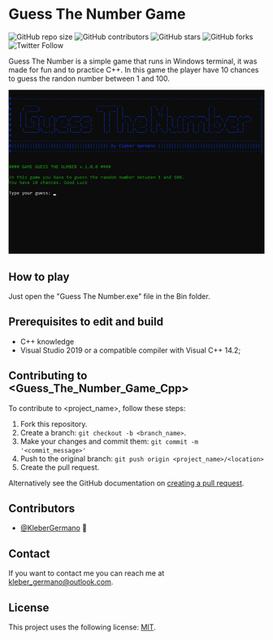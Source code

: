 # Guess The Number Game

<!--- These are examples. See https://shields.io for others or to customize this set of shields. You might want to include dependencies, project status and licence info here --->
![GitHub repo size](https://img.shields.io/github/languages/code-size/klebergermano/Guess-The-Number-Game-Cpp)
![GitHub contributors](https://img.shields.io/github/contributors/klebergermano/Guess-The-Number-Game-Cpp)
![GitHub stars](https://img.shields.io/github/stars/klebergermano/Guess-The-Number-Game-Cpp?style=social)
![GitHub forks](https://img.shields.io/github/forks/klebergermano/Guess-The-Number-Game-Cpp?style=social)
![Twitter Follow](https://img.shields.io/twitter/follow/Kleberus?style=social)


Guess The Number is a simple game that runs in Windows terminal, it was made for fun and to practice C++.
In this game the player have 10 chances to guess the randon number between 1 and 100. 

![](images/GuessTheNumberIMG.jpg)

## How to play
Just open the "Guess The Number.exe" file in the Bin folder.

## Prerequisites to edit and build
* C++ knowledge
* Visual Studio 2019 or a compatible compiler with Visual C++ 14.2;  

## Contributing to <Guess_The_Number_Game_Cpp>
<!--- If your README is long or you have some specific process or steps you want contributors to follow, consider creating a separate CONTRIBUTING.md file--->
To contribute to <project_name>, follow these steps:

1. Fork this repository.
2. Create a branch: `git checkout -b <branch_name>`.
3. Make your changes and commit them: `git commit -m '<commit_message>'`
4. Push to the original branch: `git push origin <project_name>/<location>`
5. Create the pull request.

Alternatively see the GitHub documentation on [creating a pull request](https://help.github.com/en/github/collaborating-with-issues-and-pull-requests/creating-a-pull-request).

## Contributors

* [@KleberGermano](https://github.com/klebergermano) 🐛

## Contact

If you want to contact me you can reach me at <kleber_germano@outlook.com>.

## License
<!--- If you're not sure which open license to use see https://choosealicense.com/--->

This project uses the following license: [MIT](<link>).
